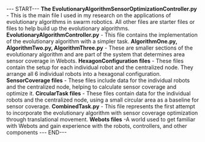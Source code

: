 --- START---
**The EvolutionaryAlgorithmSensorOptimizationController.py** - This is the main file I  used in my research on the applications of evolutionary algorithms in swarm robotics. 
All other files are starter files or files to help build up the evolutionary algorithms. 
**EvolutionaryAlgorithmController.py** - This file contains the implementation of the evolutionary algorithm with a simpler task. 
**AlgorithmOne.py, AlgorithmTwo.py, AlgorithmThree.py** - These are smaller sections of the evolutionary algorithm and are part of the system that determines area sensor coverage in Webots. 
**HexagonConfiguration files** - These files contain the setup for each individual robot and the centralized node. They arrange all 6 individual robots into a hexagonal configuration. 
**SensorCoverage files** -  These files include data for the individual robots and the centralized node, helping to calculate sensor coverage and optimize it. 
**CircularTask files** - These files contain data for the individual robots and the centralized node, using a small circular area as a baseline for sensor coverage.
**CombinedTask.py** - This file represents the first attempt to incorporate the evolutionary algorithm with sensor coverage optimization through translational movement.
**Webots files** -A world used to get familiar with Webots and gain experience with the robots, controllers, and other components
--- END---
